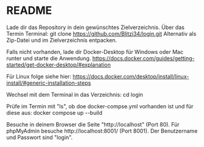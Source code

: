 # README

Lade dir das Repository in dein gewünschtes Zielverzeichnis.
Über das Termin Terminal:
git clone https://github.com/Blitzi34/login.git
Alternativ als Zip-Datei und im Zielverzeichnis entpacken. 

Falls nicht vorhanden, lade dir Docker-Desktop für Windows oder Mac runter und starte die Anwendung.
https://docs.docker.com/guides/getting-started/get-docker-desktop/#explanation

Für Linux folge siehe hier:
https://docs.docker.com/desktop/install/linux-install/#generic-installation-steps

Wechsel mit dem Terminal in das Verzeichnis:
cd login

Prüfe im Termin mit "ls", ob doe docker-compse.yml vorhanden ist und für diese aus:
docker compose up --build

Besuche in deinem Browser die Seite "http://localhost" (Port 80). 
Für phpMyAdmin besuche http://localhost:8001/ (Port 8001).
Der Benutzername und Passwort sind "login". 
